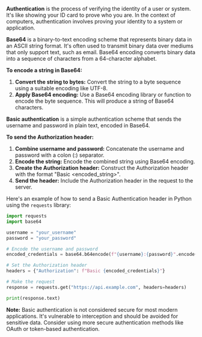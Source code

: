 **Authentication** is the process of verifying the identity of a user or system. It's like showing your ID card to prove who you are. In the context of computers, authentication involves proving your identity to a system or application.

**Base64** is a binary-to-text encoding scheme that represents binary data in an ASCII string format. It's often used to transmit binary data over mediums that only support text, such as email. Base64 encoding converts binary data into a sequence of characters from a 64-character alphabet.

**To encode a string in Base64:**

1. **Convert the string to bytes:** Convert the string to a byte sequence using a suitable encoding like UTF-8.
2. **Apply Base64 encoding:** Use a Base64 encoding library or function to encode the byte sequence. This will produce a string of Base64 characters.

**Basic authentication** is a simple authentication scheme that sends the username and password in plain text, encoded in Base64.

**To send the Authorization header:**

1. **Combine username and password:** Concatenate the username and password with a colon (:) separator.
2. **Encode the string:** Encode the combined string using Base64 encoding.
3. **Create the Authorization header:** Construct the Authorization header with the format "Basic <encoded_string>".
4. **Send the header:** Include the Authorization header in the request to the server.

Here's an example of how to send a Basic Authentication header in Python using the `requests` library:

```python
import requests
import base64

username = "your_username"
password = "your_password"

# Encode the username and password
encoded_credentials = base64.b64encode(f"{username}:{password}".encode('utf-8')).decode('utf-8')

# Set the Authorization header
headers = {"Authorization": f"Basic {encoded_credentials}"}

# Make the request
response = requests.get("https://api.example.com", headers=headers)

print(response.text)
```

**Note:** Basic authentication is not considered secure for most modern applications. It's vulnerable to interception and should be avoided for sensitive data. Consider using more secure authentication methods like OAuth or token-based authentication.
